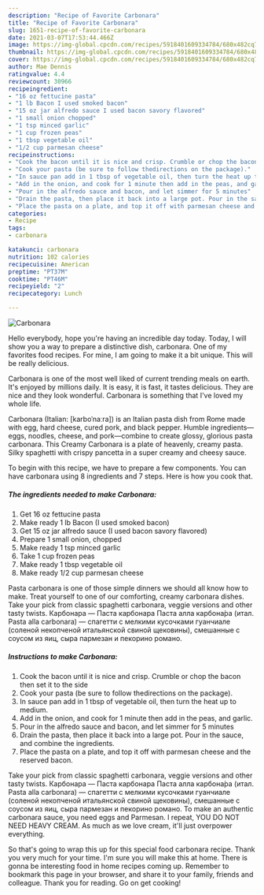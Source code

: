 ```yaml
---
description: "Recipe of Favorite Carbonara"
title: "Recipe of Favorite Carbonara"
slug: 1651-recipe-of-favorite-carbonara
date: 2021-03-07T17:53:44.466Z
image: https://img-global.cpcdn.com/recipes/5918401609334784/680x482cq70/carbonara-recipe-main-photo.jpg
thumbnail: https://img-global.cpcdn.com/recipes/5918401609334784/680x482cq70/carbonara-recipe-main-photo.jpg
cover: https://img-global.cpcdn.com/recipes/5918401609334784/680x482cq70/carbonara-recipe-main-photo.jpg
author: Mae Dennis
ratingvalue: 4.4
reviewcount: 30966
recipeingredient:
- "16 oz fettucine pasta"
- "1 lb Bacon I used smoked bacon"
- "15 oz jar alfredo sauce I used bacon savory flavored"
- "1 small onion chopped"
- "1 tsp minced garlic"
- "1 cup frozen peas"
- "1 tbsp vegetable oil"
- "1/2 cup parmesan cheese"
recipeinstructions:
- "Cook the bacon until it is nice and crisp. Crumble or chop the bacon then set it to the side"
- "Cook your pasta (be sure to follow thedirections on the package)."
- "In sauce pan add in 1 tbsp of vegetable oil, then turn the heat up to medium."
- "Add in the onion, and cook for 1 minute then add in the peas, and garlic."
- "Pour in the alfredo sauce and bacon, and let simmer for 5 minutes"
- "Drain the pasta, then place it back into a large pot. Pour in the sauce, and combine the ingredients."
- "Place the pasta on a plate, and top it off with parmesan cheese and the reserved bacon."
categories:
- Recipe
tags:
- carbonara

katakunci: carbonara 
nutrition: 102 calories
recipecuisine: American
preptime: "PT37M"
cooktime: "PT46M"
recipeyield: "2"
recipecategory: Lunch

---
```



![Carbonara](https://img-global.cpcdn.com/recipes/5918401609334784/680x482cq70/carbonara-recipe-main-photo.jpg)

Hello everybody, hope you're having an incredible day today. Today, I will show you a way to prepare a distinctive dish, carbonara. One of my favorites food recipes. For mine, I am going to make it a bit unique. This will be really delicious.

Carbonara is one of the most well liked of current trending meals on earth. It's enjoyed by millions daily. It is easy, it is fast, it tastes delicious. They are nice and they look wonderful. Carbonara is something that I've loved my whole life.

Carbonara (Italian: [karboˈnaːra]) is an Italian pasta dish from Rome made with egg, hard cheese, cured pork, and black pepper. Humble ingredients—eggs, noodles, cheese, and pork—combine to create glossy, glorious pasta carbonara. This Creamy Carbonara is a plate of heavenly, creamy pasta. Silky spaghetti with crispy pancetta in a super creamy and cheesy sauce.


To begin with this recipe, we have to prepare a few components. You can have carbonara using 8 ingredients and 7 steps. Here is how you cook that.

<!--inarticleads1-->

##### The ingredients needed to make Carbonara:

1. Get 16 oz fettucine pasta
1. Make ready 1 lb Bacon (I used smoked bacon)
1. Get 15 oz jar alfredo sauce (I used bacon savory flavored)
1. Prepare 1 small onion, chopped
1. Make ready 1 tsp minced garlic
1. Take 1 cup frozen peas
1. Make ready 1 tbsp vegetable oil
1. Make ready 1/2 cup parmesan cheese


Pasta carbonara is one of those simple dinners we should all know how to make. Treat yourself to one of our comforting, creamy carbonara dishes. Take your pick from classic spaghetti carbonara, veggie versions and other tasty twists. Карбонара — Паста карбонара Паста алла карбона́ра (итал. Pasta alla carbonara) — спагетти с мелкими кусочками гуанчиале (соленой некопченой итальянской свиной щековины), смешанные с соусом из яиц, сыра пармезан и пекорино романо. 

<!--inarticleads2-->

##### Instructions to make Carbonara:

1. Cook the bacon until it is nice and crisp. Crumble or chop the bacon then set it to the side
1. Cook your pasta (be sure to follow thedirections on the package).
1. In sauce pan add in 1 tbsp of vegetable oil, then turn the heat up to medium.
1. Add in the onion, and cook for 1 minute then add in the peas, and garlic.
1. Pour in the alfredo sauce and bacon, and let simmer for 5 minutes
1. Drain the pasta, then place it back into a large pot. Pour in the sauce, and combine the ingredients.
1. Place the pasta on a plate, and top it off with parmesan cheese and the reserved bacon.


Take your pick from classic spaghetti carbonara, veggie versions and other tasty twists. Карбонара — Паста карбонара Паста алла карбона́ра (итал. Pasta alla carbonara) — спагетти с мелкими кусочками гуанчиале (соленой некопченой итальянской свиной щековины), смешанные с соусом из яиц, сыра пармезан и пекорино романо. To make an authentic carbonara sauce, you need eggs and Parmesan. I repeat, YOU DO NOT NEED HEAVY CREAM. As much as we love cream, it&#39;ll just overpower everything. 

So that's going to wrap this up for this special food carbonara recipe. Thank you very much for your time. I'm sure you will make this at home. There is gonna be interesting food in home recipes coming up. Remember to bookmark this page in your browser, and share it to your family, friends and colleague. Thank you for reading. Go on get cooking!
